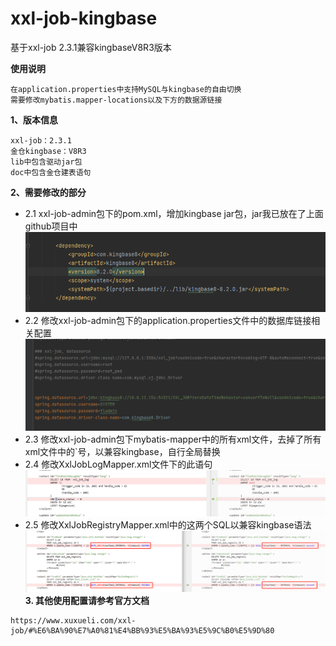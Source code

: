 # xxl-job-kingbase
基于xxl-job 2.3.1兼容kingbaseV8R3版本

**使用说明**
```
在application.properties中支持MySQL与kingbase的自由切换
需要修改mybatis.mapper-locations以及下方的数据源链接
```

**1、版本信息**
```
xxl-job：2.3.1
金仓kingbase：V8R3
lib中包含驱动jar包
doc中包含金仓建表语句
```
**2、需要修改的部分**

- 2.1 xxl-job-admin包下的pom.xml，增加kingbase jar包，jar我已放在了上面github项目中
![image](doc/images/pom%E4%BF%AE%E6%94%B9.png)
- 2.2 修改xxl-job-admin包下的application.properties文件中的数据库链接相关配置
![image](doc/images/application%E4%BF%AE%E6%94%B9.png)
- 2.3 修改xxl-job-admin包下mybatis-mapper中的所有xml文件，去掉了所有xml文件中的`号，以兼容kingbase，自行全局替换
- 2.4 修改XxlJobLogMapper.xml文件下的此语句
![image](doc/images/%E8%AF%AD%E6%B3%95%E5%85%BC%E5%AE%B9.png)
- 2.5 修改XxlJobRegistryMapper.xml中的这两个SQL以兼容kingbase语法
![image](doc/images/%E5%87%BD%E6%95%B0%E6%9B%BF%E6%8D%A2.png)
**3. 其他使用配置请参考官方文档**
```
https://www.xuxueli.com/xxl-job/#%E6%BA%90%E7%A0%81%E4%BB%93%E5%BA%93%E5%9C%B0%E5%9D%80
```
